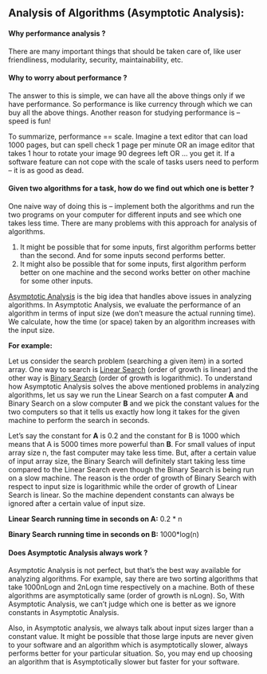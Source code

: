 ## Analysis of Algorithms (Asymptotic Analysis): 

#### **Why performance analysis ?**

There are many important things that should be taken care of, like user friendliness, modularity, security, maintainability, etc.

#### **Why to worry about performance ?**

The answer to this is simple, we can have all the above things only if we have performance. So performance is like currency through which we can buy all the above things. Another reason for studying performance is – speed is fun!

To summarize, performance == scale. Imagine a text editor that can load 1000 pages, but can spell check 1 page per minute OR an image editor that takes 1 hour to rotate your image 90 degrees left OR … you get it. If a software feature can not cope with the scale of tasks users need to perform – it is as good as dead.

#### **Given two algorithms for a task, how do we find out which one is better ?**

One naive way of doing this is – implement both the algorithms and run the two programs on your computer for different inputs and see which one takes less time. There are many problems with this approach for analysis of algorithms.

1) It might be possible that for some inputs, first algorithm performs better than the second. And for some inputs second performs better.
2) It might also be possible that for some inputs, first algorithm perform better on one machine and the second works better on other machine for some other inputs.

[Asymptotic Analysis](https://en.wikipedia.org/wiki/Asymptotic_analysis) is the big idea that handles above issues in analyzing algorithms. In Asymptotic Analysis, we evaluate the performance of an algorithm in terms of input size (we don’t measure the actual running time). We calculate, how the time (or space) taken by an algorithm increases with the input size.

**For example:**

Let us consider the search problem (searching a given item) in a sorted array. One way to search is [Linear Search](https://en.wikipedia.org/wiki/Linear_search) (order of growth is linear) and the other way is [Binary Search](https://en.wikipedia.org/wiki/Binary_search_algorithm) (order of growth is logarithmic). To understand how Asymptotic Analysis solves the above mentioned problems in analyzing algorithms, let us say we run the Linear Search on a fast computer **A** and Binary Search on a slow computer **B** and we pick the constant values for the two computers so that it tells us exactly how long it takes for the given machine to perform the search in seconds.

Let’s say the constant for **A** is 0.2 and the constant for B is 1000 which means that A is 5000 times more powerful than **B**. For small values of input array size n, the fast computer may take less time. But, after a certain value of input array size, the Binary Search will definitely start taking less time compared to the Linear Search even though the Binary Search is being run on a slow machine. The reason is the order of growth of Binary Search with respect to input size is logarithmic while the order of growth of Linear Search is linear. So the machine dependent constants can always be ignored after a certain value of input size.

**Linear Search running time in seconds on A:** 0.2 * n

**Binary Search running time in seconds on B:** 1000*log(n)


#### **Does Asymptotic Analysis always work ?**

Asymptotic Analysis is not perfect, but that’s the best way available for analyzing algorithms. For example, say there are two sorting algorithms that take 1000nLogn and 2nLogn time respectively on a machine. Both of these algorithms are asymptotically same (order of growth is nLogn). So, With Asymptotic Analysis, we can’t judge which one is better as we ignore constants in Asymptotic Analysis.

Also, in Asymptotic analysis, we always talk about input sizes larger than a constant value. It might be possible that those large inputs are never given to your software and an algorithm which is asymptotically slower, always performs better for your particular situation. So, you may end up choosing an algorithm that is Asymptotically slower but faster for your software.
